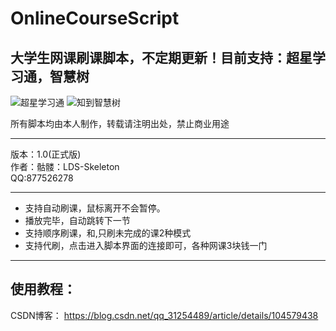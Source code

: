 # OnlineCourseScript
## 大学生网课刷课脚本，不定期更新！目前支持：超星学习通，智慧树

![超星学习通](http://9.pic.pc6.com/thumb/n331m3a312v813yab22/16f5e42922d0263c_82_82.png)
![知到智慧树](http://thumb12.jfcdns.com/thumb/n231en2a4114z239/16f5c9c639ab3495_128_128.jpeg)

所有脚本均由本人制作，转载请注明出处，禁止商业用途
****
版本：1.0(正式版)   
作者：骷髅：LDS-Skeleton   
QQ:877526278   
****

* 支持自动刷课，鼠标离开不会暂停。
* 播放完毕，自动跳转下一节
* 支持顺序刷课，和,只刷未完成的课2种模式
* 支持代刷，点击进入脚本界面的连接即可，各种网课3块钱一门

****
## 使用教程：
CSDN博客：
 https://blog.csdn.net/qq_31254489/article/details/104579438
